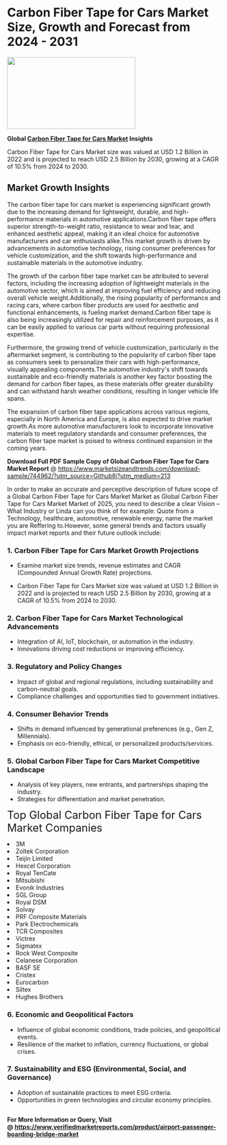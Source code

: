 <H1>Carbon Fiber Tape for Cars Market Size, Growth and Forecast from 2024 - 2031</H1><img class="aligncenter size-medium wp-image-584254" src="https://thirdeyenews.in/wp-content/uploads/2024/09/Global-Market-Research-300x168.jpeg" alt="" width="300" height="168" /><p><strong>Global&nbsp;<a href="https://www.marketsizeandtrends.com/download-sample/744962/?utm_source=Github8j?utm_medium=213">Carbon Fiber Tape for Cars Market</a> Insights</strong></p><p>Carbon Fiber Tape for Cars Market size was valued at USD 1.2 Billion in 2022 and is projected to reach USD 2.5 Billion by 2030, growing at a CAGR of 10.5% from 2024 to 2030.</p><p><h2>Market Growth Insights</h2> <p>The carbon fiber tape for cars market is experiencing significant growth due to the increasing demand for lightweight, durable, and high-performance materials in automotive applications.Carbon fiber tape offers superior strength-to-weight ratio, resistance to wear and tear, and enhanced aesthetic appeal, making it an ideal choice for automotive manufacturers and car enthusiasts alike.This market growth is driven by advancements in automotive technology, rising consumer preferences for vehicle customization, and the shift towards high-performance and sustainable materials in the automotive industry.</p> <p>The growth of the carbon fiber tape market can be attributed to several factors, including the increasing adoption of lightweight materials in the automotive sector, which is aimed at improving fuel efficiency and reducing overall vehicle weight.Additionally, the rising popularity of performance and racing cars, where carbon fiber products are used for aesthetic and functional enhancements, is fueling market demand.Carbon fiber tape is also being increasingly utilized for repair and reinforcement purposes, as it can be easily applied to various car parts without requiring professional expertise.</p> <p>Furthermore, the growing trend of vehicle customization, particularly in the aftermarket segment, is contributing to the popularity of carbon fiber tape as consumers seek to personalize their cars with high-performance, visually appealing components.The automotive industry's shift towards sustainable and eco-friendly materials is another key factor boosting the demand for carbon fiber tapes, as these materials offer greater durability and can withstand harsh weather conditions, resulting in longer vehicle life spans.</p> <p>The expansion of carbon fiber tape applications across various regions, especially in North America and Europe, is also expected to drive market growth.As more automotive manufacturers look to incorporate innovative materials to meet regulatory standards and consumer preferences, the carbon fiber tape market is poised to witness continued expansion in the coming years.</p> <p><span class=""><strong>Download Full PDF Sample Copy of Global Carbon Fiber Tape for Cars Market Report</strong> @ <a href="https://www.marketsizeandtrends.com/download-sample/744962/?utm_source=Github8j?utm_medium=213" target="_blank">https://www.marketsizeandtrends.com/download-sample/744962/?utm_source=Github8j?utm_medium=213</a></span></p><p>In order to make an accurate and perceptive description of future scope of a Global&nbsp;Carbon Fiber Tape for Cars Market Market as Global&nbsp;Carbon Fiber Tape for Cars Market Market of 2025, you need to describe a clear Vision &ndash; What Industry or Linda can you think of for example: Quote from a Technology, healthcare, automotive, renewable energy, name the market you are Reffering to.However, some general trends and factors usually impact market reports and their future outlook include:</p><h3>1.&nbsp;<strong>Carbon Fiber Tape for Cars Market Growth Projections</strong></h3><ul><li>Examine market size trends, revenue estimates and CAGR (Compounded Annual Growth Rate) projections.</li><li><p>Carbon Fiber Tape for Cars Market size was valued at USD 1.2 Billion in 2022 and is projected to reach USD 2.5 Billion by 2030, growing at a CAGR of 10.5% from 2024 to 2030.</p></li></ul><h3>2.&nbsp;<strong>Carbon Fiber Tape for Cars Market Technological Advancements</strong></h3><ul><li>Integration of AI, IoT, blockchain, or automation in the industry.</li><li>Innovations driving cost reductions or improving efficiency.</li></ul><h3>3.&nbsp;<strong>Regulatory and Policy Changes</strong></h3><ul><li>Impact of global and regional regulations, including sustainability and carbon-neutral goals.</li><li>Compliance challenges and opportunities tied to government initiatives.</li></ul><h3>4.&nbsp;<strong>Consumer Behavior Trends</strong></h3><ul><li>Shifts in demand influenced by generational preferences (e.g., Gen Z, Millennials).</li><li>Emphasis on eco-friendly, ethical, or personalized products/services.</li></ul><h3>5.&nbsp;<strong>Global Carbon Fiber Tape for Cars Market Competitive Landscape</strong></h3><ul><li>Analysis of key players, new entrants, and partnerships shaping the industry.</li><li>Strategies for differentiation and market penetration.</li></ul><p data-pm-slice="1 1 []"><span style="color: inherit; font-family: inherit; font-size: 25px;">Top Global Carbon Fiber Tape for Cars Market Companies</span></p><div class="" data-test-id=""><p><li>3M</li><li> Zoltek Corporation</li><li> Teijin Limited</li><li> Hexcel Corporation</li><li> Royal TenCate</li><li> Mitsubishi</li><li> Evonik Industries</li><li> SGL Group</li><li> Royal DSM</li><li> Solvay</li><li> PRF Composite Materials</li><li> Park Electrochemicals</li><li> TCR Composites</li><li> Victrex</li><li> Sigmatex</li><li> Rock West Composite</li><li> Celanese Corporation</li><li> BASF SE</li><li> Cristex</li><li> Eurocarbon</li><li> Siltex</li><li> Hughes Brothers</li></p></div><h3>6.&nbsp;<strong>Economic and Geopolitical Factors</strong></h3><ul><li>Influence of global economic conditions, trade policies, and geopolitical events.</li><li>Resilience of the market to inflation, currency fluctuations, or global crises.</li></ul><h3>7.&nbsp;<strong>Sustainability and ESG (Environmental, Social, and Governance)</strong></h3><ul><li>Adoption of sustainable practices to meet ESG criteria.</li><li>Opportunities in green technologies and circular economy principles.</li></ul><h2><strong style="font-size: 14px;">For More Information or Query, Visit @&nbsp;</strong><a style="background-color: #ffffff; font-size: 14px;" href="https://www.marketsizeandtrends.com/report/carbon-fiber-tape-for-cars-market/" target="_blank">https://www.verifiedmarketreports.com/product/airport-passenger-boarding-bridge-market</a></h2>